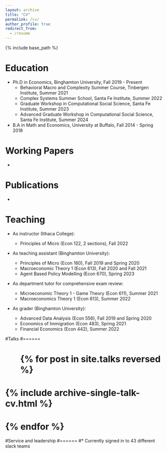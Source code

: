 ```yaml
---
layout: archive
title: "CV"
permalink: /cv/
author_profile: true
redirect_from:
  - /resume
---
```


{% include base_path %}

Education
======
* Ph.D in Economics, Binghamton University, Fall 2019 - Present
  * Behavioral Macro and Complexity Summer Course, Tinbergen Institute, Summer 2021
  * Complex Systems Summer School, Santa Fe Institute, Summer 2022
  * Graduate Workshop in Computational Social Science, Santa Fe Institute, Summer 2023
  * Advanced Graduate Workshop in Computational Social Science, Santa Fe Institute, Summer 2024
* B.A in Math and Economics, University at Buffalo, Fall 2014 - Spring 2018

Working Papers
======
* 

Publications
======
*

Teaching
======
* As instructor (Ithaca College):
  * Principles of Micro (Econ 122, 2 sections), Fall 2022

* As teaching assistant (Binghamton University):
  * Principles of Micro (Econ 160), Fall 2019 and Spring 2020
  * Macroeconomic Theory 1 (Econ 613), Fall 2020 and Fall 2021
  * Agent Based Policy Modelling (Econ 670), Spring 2023

* As department tutor for comprehensive exam review:
  * Microeconomic Theory 1 - Game Theory (Econ 611), Summer 2021
  * Macroeconomics Theory 1 (Econ 613), Summer 2022

* As grader (Binghamton University):
  * Advanced Data Analysis (Econ 556), Fall 2019 and Spring 2020
  * Economics of Immigration (Econ 483), Spring 2021
  * Financial Economics (Econ 442), Summer 2022
  
#Talks
#======
#  <ul>{% for post in site.talks reversed %}
#    {% include archive-single-talk-cv.html  %}
#  {% endfor %}</ul>
  

#Service and leadership
#======
#* Currently signed in to 43 different slack teams
